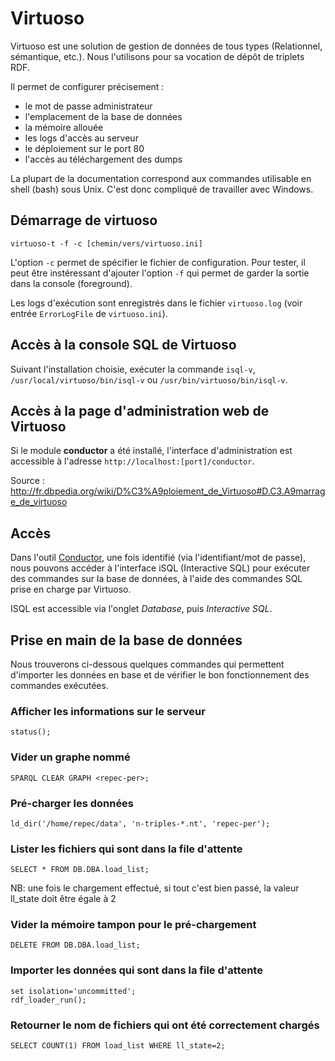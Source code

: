 # Virtuoso

Virtuoso est une solution de gestion de données de tous types (Relationnel, sémantique, etc.). Nous l'utilisons pour sa vocation de dépôt de triplets RDF.

Il permet de configurer précisement : 

 - le mot de passe administrateur
 - l'emplacement de la base de données
 - la mémoire allouée
 - les logs d'accès au serveur
 - le déploiement sur le port 80
 - l'accès au téléchargement des dumps

La plupart de la documentation correspond aux commandes utilisable en shell (bash) sous Unix. C'est donc compliqué de travailler avec Windows.


## Démarrage de virtuoso

```
virtuoso-t -f -c [chemin/vers/virtuoso.ini]
```

L'option `-c` permet de spécifier le fichier de configuration. Pour tester, il peut être instéressant d'ajouter l'option `-f` qui permet de garder la sortie dans la console (foreground).

Les logs d'exécution sont enregistrés dans le fichier `virtuoso.log` (voir entrée `ErrorLogFile` de `virtuoso.ini`).


## Accès à la console SQL de Virtuoso

Suivant l'installation choisie, exécuter la commande `isql-v`, `/usr/local/virtuoso/bin/isql-v` ou `/usr/bin/virtuoso/bin/isql-v`.


## Accès à la page d'administration web de Virtuoso

Si le module **conductor** a été installé, l'interface d'administration est accessible à l'adresse `http://localhost:[port]/conductor`.

Source : http://fr.dbpedia.org/wiki/D%C3%A9ploiement_de_Virtuoso#D.C3.A9marrage_de_virtuoso

## Accès

Dans l'outil [Conductor](http://test.boulgour.com:8890/conductor/), une fois identifié (via l'identifiant/mot de passe), nous pouvons accéder à l'interface iSQL (Interactive SQL) pour exécuter des commandes sur la base de données, à l'aide des commandes SQL prise en charge par Virtuoso.

ISQL est accessible via l'onglet *Database*, puis *Interactive SQL*.

## Prise en main de la base de données

Nous trouverons ci-dessous quelques commandes qui permettent d'importer les données en base et de vérifier le bon fonctionnement des commandes exécutées.


### Afficher les informations sur le serveur

```
status();
```


### Vider un graphe nommé

```
SPARQL CLEAR GRAPH <repec-per>;
```


###  Pré-charger les données

```
ld_dir('/home/repec/data', 'n-triples-*.nt', 'repec-per');
```


### Lister les fichiers qui sont dans la file d'attente

```
SELECT * FROM DB.DBA.load_list;
```

NB: une fois le chargement effectué, si tout c'est bien passé, la valeur ll_state doit être égale à 2


### Vider la mémoire tampon pour le pré-chargement

```
DELETE FROM DB.DBA.load_list;
```


### Importer les données qui sont dans la file d'attente

``` 
set isolation='uncommitted';
rdf_loader_run();
```

### Retourner le nom de fichiers qui ont été correctement chargés

```
SELECT COUNT(1) FROM load_list WHERE ll_state=2;
```
